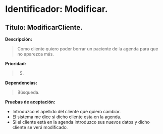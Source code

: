 Identificador: Modificar.
=========================
Titulo: ModificarCliente.
-------------------------

**Descripción:**
>Como cliente quiero poder borrar un paciente de la agenda para que no aparezca más.

**Prioridad:**
>5.

**Dependencias:**
>Búsqueda.

**Pruebas de aceptación:**
+ Introduzco el apellido del cliente que quiero cambiar.
+ El sistema me dice si dicho cliente esta en la agenda.
+ Si el cliente está en la agenda introduzco sus nuevos datos y dicho cliente se verá modificado.
